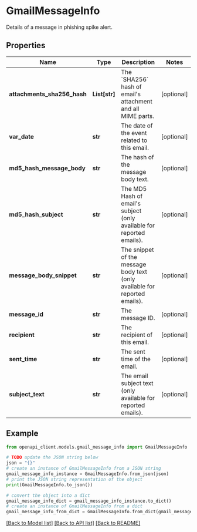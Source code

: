 # GmailMessageInfo

Details of a message in phishing spike alert.

## Properties

Name | Type | Description | Notes
------------ | ------------- | ------------- | -------------
**attachments_sha256_hash** | **List[str]** | The &#x60;SHA256&#x60; hash of email&#39;s attachment and all MIME parts. | [optional] 
**var_date** | **str** | The date of the event related to this email. | [optional] 
**md5_hash_message_body** | **str** | The hash of the message body text. | [optional] 
**md5_hash_subject** | **str** | The MD5 Hash of email&#39;s subject (only available for reported emails). | [optional] 
**message_body_snippet** | **str** | The snippet of the message body text (only available for reported emails). | [optional] 
**message_id** | **str** | The message ID. | [optional] 
**recipient** | **str** | The recipient of this email. | [optional] 
**sent_time** | **str** | The sent time of the email. | [optional] 
**subject_text** | **str** | The email subject text (only available for reported emails). | [optional] 

## Example

```python
from openapi_client.models.gmail_message_info import GmailMessageInfo

# TODO update the JSON string below
json = "{}"
# create an instance of GmailMessageInfo from a JSON string
gmail_message_info_instance = GmailMessageInfo.from_json(json)
# print the JSON string representation of the object
print(GmailMessageInfo.to_json())

# convert the object into a dict
gmail_message_info_dict = gmail_message_info_instance.to_dict()
# create an instance of GmailMessageInfo from a dict
gmail_message_info_from_dict = GmailMessageInfo.from_dict(gmail_message_info_dict)
```
[[Back to Model list]](../README.md#documentation-for-models) [[Back to API list]](../README.md#documentation-for-api-endpoints) [[Back to README]](../README.md)


